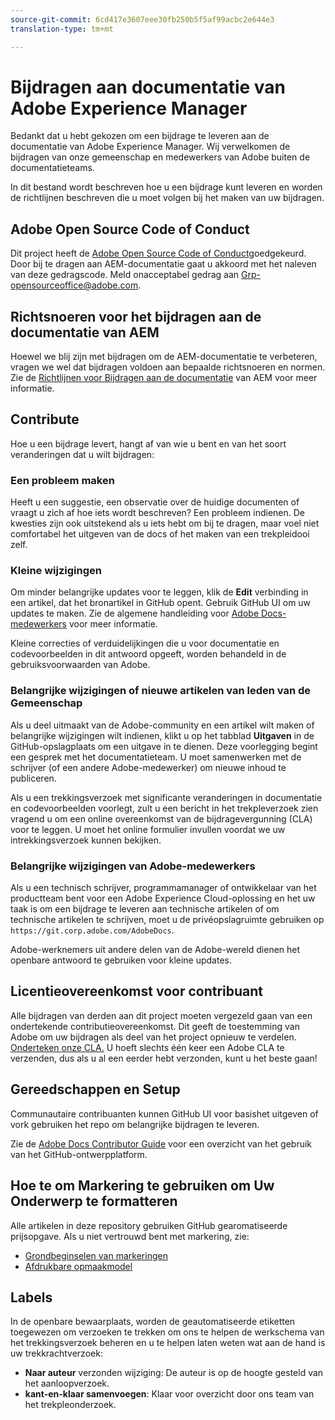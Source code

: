 ```yaml
---
source-git-commit: 6cd417e3607eee30fb250b5f5af99acbc2e644e3
translation-type: tm+mt

---
```

# Bijdragen aan documentatie van Adobe Experience Manager

Bedankt dat u hebt gekozen om een bijdrage te leveren aan de documentatie van Adobe Experience Manager. Wij verwelkomen de bijdragen van onze gemeenschap en medewerkers van Adobe buiten de documentatieteams.

In dit bestand wordt beschreven hoe u een bijdrage kunt leveren en worden de richtlijnen beschreven die u moet volgen bij het maken van uw bijdragen.

## Adobe Open Source Code of Conduct

Dit project heeft de [Adobe Open Source Code of Conduct](code-of-conduct.md)goedgekeurd. Door bij te dragen aan AEM-documentatie gaat u akkoord met het naleven van deze gedragscode. Meld onacceptabel gedrag aan [Grp-opensourceoffice@adobe.com](mailto:Grp-opensourceoffice@adobe.com).

## Richtsnoeren voor het bijdragen aan de documentatie van AEM

Hoewel we blij zijn met bijdragen om de AEM-documentatie te verbeteren, vragen we wel dat bijdragen voldoen aan bepaalde richtsnoeren en normen. Zie de [Richtlijnen voor Bijdragen aan de documentatie](guidelines.md) van AEM voor meer informatie.

## Contribute

Hoe u een bijdrage levert, hangt af van wie u bent en van het soort veranderingen dat u wilt bijdragen:

### Een probleem maken

Heeft u een suggestie, een observatie over de huidige documenten of vraagt u zich af hoe iets wordt beschreven? Een probleem indienen. De kwesties zijn ook uitstekend als u iets hebt om bij te dragen, maar voel niet comfortabel het uitgeven van de docs of het maken van een trekpleidooi zelf.

### Kleine wijzigingen

Om minder belangrijke updates voor te leggen, klik de **Edit** verbinding in een artikel, dat het bronartikel in GitHub opent. Gebruik GitHub UI om uw updates te maken. Zie de algemene handleiding voor [Adobe Docs-medewerkers](https://docs.adobe.com/help/en/contributor/contributor-guide/introduction.html) voor meer informatie.

Kleine correcties of verduidelijkingen die u voor documentatie en codevoorbeelden in dit antwoord opgeeft, worden behandeld in de gebruiksvoorwaarden van Adobe.

### Belangrijke wijzigingen of nieuwe artikelen van leden van de Gemeenschap

Als u deel uitmaakt van de Adobe-community en een artikel wilt maken of belangrijke wijzigingen wilt indienen, klikt u op het tabblad **Uitgaven** in de GitHub-opslagplaats om een uitgave in te dienen. Deze voorlegging begint een gesprek met het documentatieteam. U moet samenwerken met de schrijver (of een andere Adobe-medewerker) om nieuwe inhoud te publiceren.

Als u een trekkingsverzoek met significante veranderingen in documentatie en codevoorbeelden voorlegt, zult u een bericht in het trekpleverzoek zien vragend u om een online overeenkomst van de bijdragevergunning (CLA) voor te leggen. U moet het online formulier invullen voordat we uw intrekkingsverzoek kunnen bekijken.

### Belangrijke wijzigingen van Adobe-medewerkers

Als u een technisch schrijver, programmamanager of ontwikkelaar van het productteam bent voor een Adobe Experience Cloud-oplossing en het uw taak is om een bijdrage te leveren aan technische artikelen of om technische artikelen te schrijven, moet u de privéopslagruimte gebruiken op `https://git.corp.adobe.com/AdobeDocs`.

Adobe-werknemers uit andere delen van de Adobe-wereld dienen het openbare antwoord te gebruiken voor kleine updates.

## Licentieovereenkomst voor contribuant

Alle bijdragen van derden aan dit project moeten vergezeld gaan van een ondertekende contributieovereenkomst. Dit geeft de toestemming van Adobe om uw bijdragen als deel van het project opnieuw te verdelen. [Onderteken onze CLA.](https://opensource.adobe.com/cla.html) U hoeft slechts één keer een Adobe CLA te verzenden, dus als u al een eerder hebt verzonden, kunt u het beste gaan!

## Gereedschappen en Setup

Communautaire contribuanten kunnen GitHub UI voor basishet uitgeven of vork gebruiken het repo om belangrijke bijdragen te leveren.

Zie de [Adobe Docs Contributor Guide](https://docs.adobe.com/help/en/contributor/contributor-guide/introduction.html) voor een overzicht van het gebruik van het GitHub-ontwerpplatform.

## Hoe te om Markering te gebruiken om Uw Onderwerp te formatteren

Alle artikelen in deze repository gebruiken GitHub gearomatiseerde prijsopgave. Als u niet vertrouwd bent met markering, zie:

* [Grondbeginselen van markeringen](https://help.github.com/articles/getting-started-with-writing-and-formatting-on-github/)
* [Afdrukbare opmaakmodel](https://guides.github.com/pdfs/markdown-cheatsheet-online.pdf)

## Labels

In de openbare bewaarplaats, worden de geautomatiseerde etiketten toegewezen om verzoeken te trekken om ons te helpen de werkschema van het trekkingsverzoek beheren en u te helpen laten weten wat aan de hand is uw trekkrachtverzoek:

* **Naar auteur** verzonden wijziging: De auteur is op de hoogte gesteld van het aanloopverzoek.
* **kant-en-klaar samenvoegen**: Klaar voor overzicht door ons team van het trekpleonderzoek.
